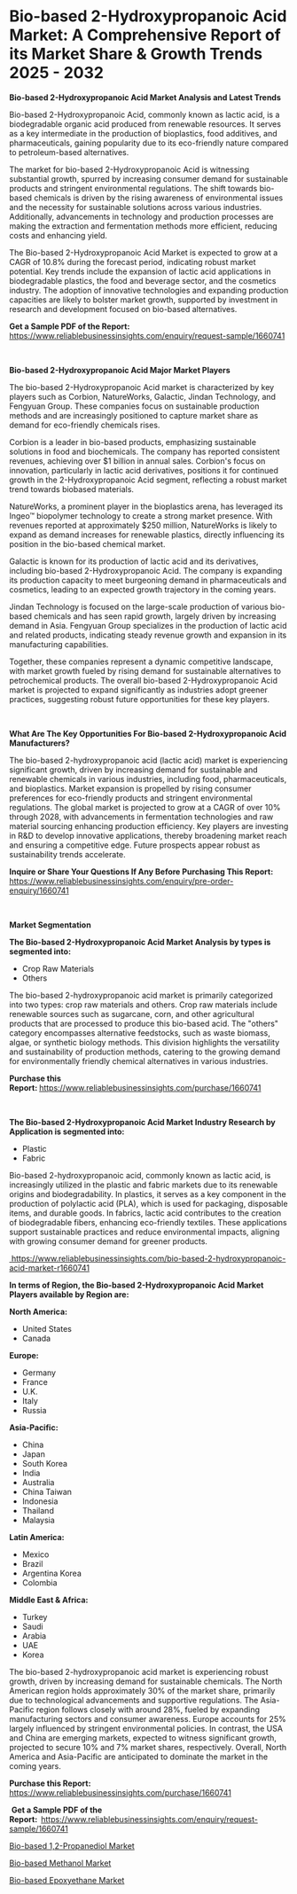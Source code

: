 <p><h1>Bio-based 2-Hydroxypropanoic Acid Market: A Comprehensive Report of its Market Share & Growth Trends 2025 - 2032</h1></p><p><strong>Bio-based 2-Hydroxypropanoic Acid Market Analysis and Latest Trends</strong></p>
<p><p>Bio-based 2-Hydroxypropanoic Acid, commonly known as lactic acid, is a biodegradable organic acid produced from renewable resources. It serves as a key intermediate in the production of bioplastics, food additives, and pharmaceuticals, gaining popularity due to its eco-friendly nature compared to petroleum-based alternatives. </p><p>The market for bio-based 2-Hydroxypropanoic Acid is witnessing substantial growth, spurred by increasing consumer demand for sustainable products and stringent environmental regulations. The shift towards bio-based chemicals is driven by the rising awareness of environmental issues and the necessity for sustainable solutions across various industries. Additionally, advancements in technology and production processes are making the extraction and fermentation methods more efficient, reducing costs and enhancing yield.</p><p>The Bio-based 2-Hydroxypropanoic Acid Market is expected to grow at a CAGR of 10.8% during the forecast period, indicating robust market potential. Key trends include the expansion of lactic acid applications in biodegradable plastics, the food and beverage sector, and the cosmetics industry. The adoption of innovative technologies and expanding production capacities are likely to bolster market growth, supported by investment in research and development focused on bio-based alternatives.</p></p>
<p><strong>Get a Sample PDF of the Report:&nbsp;</strong> <a href="https://www.reliablebusinessinsights.com/enquiry/request-sample/1660741?utm_campaign=62&utm_medium=2&utm_source=Github&utm_content=ia&utm_term=17012025&utm_id=bio-based-2-hydroxypropanoic-acid">https://www.reliablebusinessinsights.com/enquiry/request-sample/1660741</a></p>
<p>&nbsp;</p>
<p><strong>Bio-based 2-Hydroxypropanoic Acid Major Market Players</strong></p>
<p><p>The bio-based 2-Hydroxypropanoic Acid market is characterized by key players such as Corbion, NatureWorks, Galactic, Jindan Technology, and Fengyuan Group. These companies focus on sustainable production methods and are increasingly positioned to capture market share as demand for eco-friendly chemicals rises.</p><p>Corbion is a leader in bio-based products, emphasizing sustainable solutions in food and biochemicals. The company has reported consistent revenues, achieving over $1 billion in annual sales. Corbion's focus on innovation, particularly in lactic acid derivatives, positions it for continued growth in the 2-Hydroxypropanoic Acid segment, reflecting a robust market trend towards biobased materials.</p><p>NatureWorks, a prominent player in the bioplastics arena, has leveraged its Ingeo™ biopolymer technology to create a strong market presence. With revenues reported at approximately $250 million, NatureWorks is likely to expand as demand increases for renewable plastics, directly influencing its position in the bio-based chemical market.</p><p>Galactic is known for its production of lactic acid and its derivatives, including bio-based 2-Hydroxypropanoic Acid. The company is expanding its production capacity to meet burgeoning demand in pharmaceuticals and cosmetics, leading to an expected growth trajectory in the coming years.</p><p>Jindan Technology is focused on the large-scale production of various bio-based chemicals and has seen rapid growth, largely driven by increasing demand in Asia. Fengyuan Group specializes in the production of lactic acid and related products, indicating steady revenue growth and expansion in its manufacturing capabilities.</p><p>Together, these companies represent a dynamic competitive landscape, with market growth fueled by rising demand for sustainable alternatives to petrochemical products. The overall bio-based 2-Hydroxypropanoic Acid market is projected to expand significantly as industries adopt greener practices, suggesting robust future opportunities for these key players.</p></p>
<p>&nbsp;</p>
<p><strong>What Are The Key Opportunities For Bio-based 2-Hydroxypropanoic Acid Manufacturers?</strong></p>
<p><p>The bio-based 2-hydroxypropanoic acid (lactic acid) market is experiencing significant growth, driven by increasing demand for sustainable and renewable chemicals in various industries, including food, pharmaceuticals, and bioplastics. Market expansion is propelled by rising consumer preferences for eco-friendly products and stringent environmental regulations. The global market is projected to grow at a CAGR of over 10% through 2028, with advancements in fermentation technologies and raw material sourcing enhancing production efficiency. Key players are investing in R&D to develop innovative applications, thereby broadening market reach and ensuring a competitive edge. Future prospects appear robust as sustainability trends accelerate.</p></p>
<p><strong>Inquire or Share Your Questions If Any Before Purchasing This Report:</strong> <a href="https://www.reliablebusinessinsights.com/enquiry/pre-order-enquiry/1660741?utm_campaign=62&utm_medium=2&utm_source=Github&utm_content=ia&utm_term=17012025&utm_id=bio-based-2-hydroxypropanoic-acid">https://www.reliablebusinessinsights.com/enquiry/pre-order-enquiry/1660741</a></p>
<p>&nbsp;</p>
<p><strong>Market Segmentation</strong></p>
<p><strong>The Bio-based 2-Hydroxypropanoic Acid Market Analysis by types is segmented into:</strong></p>
<p><ul><li>Crop Raw Materials</li><li>Others</li></ul></p>
<p><p>The bio-based 2-hydroxypropanoic acid market is primarily categorized into two types: crop raw materials and others. Crop raw materials include renewable sources such as sugarcane, corn, and other agricultural products that are processed to produce this bio-based acid. The "others" category encompasses alternative feedstocks, such as waste biomass, algae, or synthetic biology methods. This division highlights the versatility and sustainability of production methods, catering to the growing demand for environmentally friendly chemical alternatives in various industries.</p></p>
<p><strong>Purchase this Report:&nbsp;</strong><a href="https://www.reliablebusinessinsights.com/purchase/1660741?utm_campaign=62&utm_medium=2&utm_source=Github&utm_content=ia&utm_term=17012025&utm_id=bio-based-2-hydroxypropanoic-acid">https://www.reliablebusinessinsights.com/purchase/1660741</a></p>
<p>&nbsp;</p>
<p><strong>The Bio-based 2-Hydroxypropanoic Acid Market Industry Research by Application is segmented into:</strong></p>
<p><ul><li>Plastic</li><li>Fabric</li></ul></p>
<p><p>Bio-based 2-hydroxypropanoic acid, commonly known as lactic acid, is increasingly utilized in the plastic and fabric markets due to its renewable origins and biodegradability. In plastics, it serves as a key component in the production of polylactic acid (PLA), which is used for packaging, disposable items, and durable goods. In fabrics, lactic acid contributes to the creation of biodegradable fibers, enhancing eco-friendly textiles. These applications support sustainable practices and reduce environmental impacts, aligning with growing consumer demand for greener products.</p></p>
<p><a href="https://www.reliablebusinessinsights.com/bio-based-2-hydroxypropanoic-acid-market-r1660741?utm_campaign=62&utm_medium=2&utm_source=Github&utm_content=ia&utm_term=17012025&utm_id=bio-based-2-hydroxypropanoic-acid">&nbsp;https://www.reliablebusinessinsights.com/bio-based-2-hydroxypropanoic-acid-market-r1660741</a></p>
<p><strong>In terms of Region, the Bio-based 2-Hydroxypropanoic Acid Market Players available by Region are:</strong></p>
<p>
    <p> <strong> North America: </strong>
        <ul>
            <li>United States</li>
            <li>Canada</li>
        </ul>
        </p> 
    <p> <strong> Europe: </strong>
        <ul>
            <li>Germany</li>
            <li>France</li>
            <li>U.K.</li>
            <li>Italy</li>
            <li>Russia</li>
        </ul>
        </p> 
    <p> <strong> Asia-Pacific: </strong>
        <ul>
            <li>China</li>
            <li>Japan</li>
            <li>South Korea</li>
            <li>India</li>
            <li>Australia</li>
            <li>China Taiwan</li>
            <li>Indonesia</li>
            <li>Thailand</li>
            <li>Malaysia</li>
        </ul>
        </p> 
    <p> <strong> Latin America: </strong>
        <ul>
            <li>Mexico</li>
            <li>Brazil</li>
            <li>Argentina Korea</li>
            <li>Colombia</li>
        </ul>
        </p> 
    <p> <strong> Middle East & Africa: </strong>
        <ul>
            <li>Turkey</li>
            <li>Saudi</li>
            <li>Arabia</li>
            <li>UAE</li>
            <li>Korea</li>
        </ul>
    </p>
    </p>
<p><p>The bio-based 2-hydroxypropanoic acid market is experiencing robust growth, driven by increasing demand for sustainable chemicals. The North American region holds approximately 30% of the market share, primarily due to technological advancements and supportive regulations. The Asia-Pacific region follows closely with around 28%, fueled by expanding manufacturing sectors and consumer awareness. Europe accounts for 25% largely influenced by stringent environmental policies. In contrast, the USA and China are emerging markets, expected to witness significant growth, projected to secure 10% and 7% market shares, respectively. Overall, North America and Asia-Pacific are anticipated to dominate the market in the coming years.</p></p>
<p><strong>Purchase this Report: </strong><a href="https://www.reliablebusinessinsights.com/purchase/1660741?utm_campaign=62&utm_medium=2&utm_source=Github&utm_content=ia&utm_term=17012025&utm_id=bio-based-2-hydroxypropanoic-acid">https://www.reliablebusinessinsights.com/purchase/1660741</a></p>
<p>&nbsp;<strong>Get a Sample PDF of the Report:&nbsp;&nbsp;</strong><a href="https://www.reliablebusinessinsights.com/enquiry/request-sample/1660741?utm_campaign=62&utm_medium=2&utm_source=Github&utm_content=ia&utm_term=17012025&utm_id=bio-based-2-hydroxypropanoic-acid">https://www.reliablebusinessinsights.com/enquiry/request-sample/1660741</a></p>
<p><strong></strong></p>
<p><p><a href="https://github.com/organophelia8282/Market-Research-Report-List-1/blob/main/bio-based-12-propanediol-market.md?utm_campaign=62&utm_medium=2&utm_source=Github&utm_content=ia&utm_term=17012025&utm_id=bio-based-2-hydroxypropanoic-acid">Bio-based 1,2-Propanediol Market</a></p><p><a href="https://github.com/danikabiele541/Market-Research-Report-List-1/blob/main/bio-based-methanol-market.md?utm_campaign=62&utm_medium=2&utm_source=Github&utm_content=ia&utm_term=17012025&utm_id=bio-based-2-hydroxypropanoic-acid">Bio-based Methanol Market</a></p><p><a href="https://github.com/jamastodola515/Market-Research-Report-List-1/blob/main/bio-based-epoxyethane-market.md?utm_campaign=62&utm_medium=2&utm_source=Github&utm_content=ia&utm_term=17012025&utm_id=bio-based-2-hydroxypropanoic-acid">Bio-based Epoxyethane Market</a></p></p>